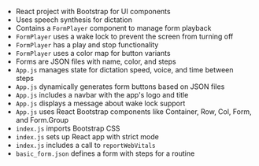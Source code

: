 - React project with Bootstrap for UI components
- Uses speech synthesis for dictation
- Contains a `FormPlayer` component to manage form playback
- `FormPlayer` uses a wake lock to prevent the screen from turning off
- `FormPlayer` has a play and stop functionality
- `FormPlayer` uses a color map for button variants
- Forms are JSON files with name, color, and steps
- `App.js` manages state for dictation speed, voice, and time between steps
- `App.js` dynamically generates form buttons based on JSON files
- `App.js` includes a navbar with the app's logo and title
- `App.js` displays a message about wake lock support
- `App.js` uses React Bootstrap components like Container, Row, Col, Form, and Form.Group
- `index.js` imports Bootstrap CSS
- `index.js` sets up React app with strict mode
- `index.js` includes a call to `reportWebVitals`
- `basic_form.json` defines a form with steps for a routine